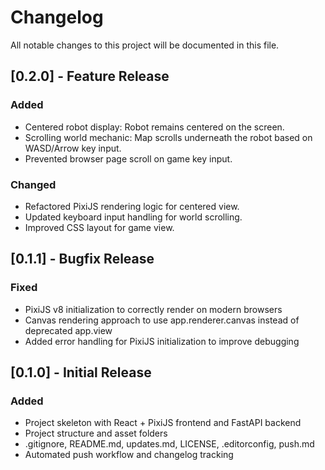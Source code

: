 # Changelog

All notable changes to this project will be documented in this file.

## [0.2.0] - Feature Release
### Added
- Centered robot display: Robot remains centered on the screen.
- Scrolling world mechanic: Map scrolls underneath the robot based on WASD/Arrow key input.
- Prevented browser page scroll on game key input.
### Changed
- Refactored PixiJS rendering logic for centered view.
- Updated keyboard input handling for world scrolling.
- Improved CSS layout for game view.

## [0.1.1] - Bugfix Release
### Fixed
- PixiJS v8 initialization to correctly render on modern browsers
- Canvas rendering approach to use app.renderer.canvas instead of deprecated app.view
- Added error handling for PixiJS initialization to improve debugging

## [0.1.0] - Initial Release
### Added
- Project skeleton with React + PixiJS frontend and FastAPI backend
- Project structure and asset folders
- .gitignore, README.md, updates.md, LICENSE, .editorconfig, push.md
- Automated push workflow and changelog tracking 